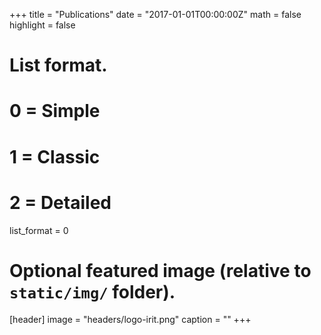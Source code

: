 +++
title = "Publications"
date = "2017-01-01T00:00:00Z"
math = false
highlight = false

# List format.
#   0 = Simple
#   1 = Classic
#   2 = Detailed
list_format = 0

# Optional featured image (relative to `static/img/` folder).
[header]
image = "headers/logo-irit.png"
caption = ""
+++
